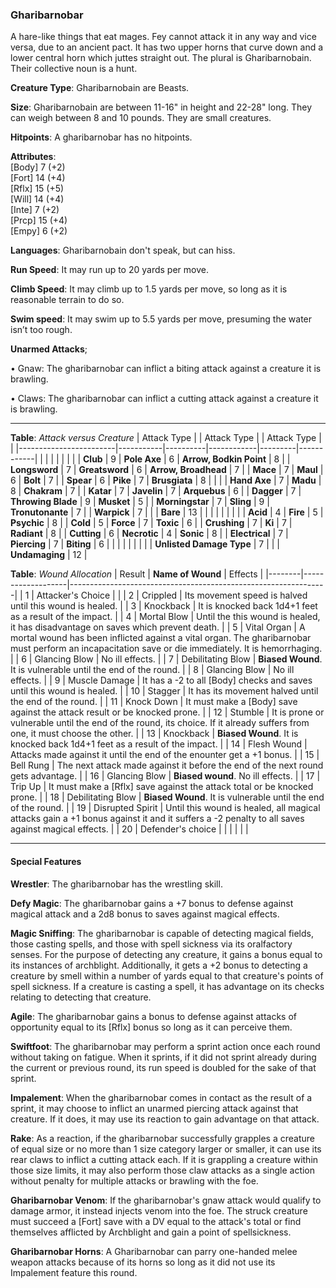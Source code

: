 ### Gharibarnobar
A hare-like things that eat mages. Fey cannot attack it in any way and vice versa, due to an ancient pact. It has two upper horns that curve down and a lower central horn which juttes straight out. The plural is Gharibarnobain. Their collective noun is a hunt.

**Creature Type**: Gharibarnobain are Beasts.

**Size**: Gharibarnobain are between 11-16" in height and 22-28" long. They can weigh between 8 and 10 pounds. They are small creatures.

**Hitpoints**: A gharibarnobar has no hitpoints.

**Attributes**:  
[Body] 7 (+2)  
[Fort] 14 (+4)  
[Rflx] 15 (+5)  
[Will] 14 (+4)  
[Inte] 7 (+2)  
[Prcp] 15 (+4)  
[Empy] 6 (+2)  

**Languages**: Gharibarnobain don't speak, but can hiss.

**Run Speed**: It may run up to 20 yards per move.

**Climb Speed**: It may climb up to 1.5 yards per move, so long as it is reasonable terrain to do so.

**Swim speed**: It may swim up to 5.5 yards per move, presuming the water isn’t too rough.

**Unarmed Attacks**;

 • Gnaw: The gharibarnobar can inflict a biting attack against a creature it is brawling.

 • Claws: The gharibarnobar can inflict a cutting attack against a creature it is brawling.

---------------------

**Table**: *Attack versus Creature*
| Attack Type            |           | Attack Type  |        | Attack Type |         |
|------------------------|-----------|----------|------------|---------|------------|
|                        |          |            |         |            |         |
| **Club**                   | 9   | **Pole Axe** | 6     | **Arrow, Bodkin Point**    | 8    |
| **Longsword**              | 7    | **Greatsword** | 6  | **Arrow, Broadhead**       | 7    |
| **Mace**                   | 7    | **Maul** | 6        | **Bolt** | 7    |
| **Spear**                  | 6     | **Pike** | 7       | **Brusgiata** | 8     |  |     |
| **Hand Axe**               | 7     | **Madu**   | 8      | **Chakram** | 7    |
| **Katar**                  | 7     | **Javelin**         | 7    | **Arquebus** | 6    |
| **Dagger**                 | 7     | **Throwing Blade**  | 9    | **Musket** | 5    |
| **Morningstar**            | 7     | **Sling**           | 9    | **Tronutonante** | 7    |
| **Warpick**                | 7     |                     |       |  **Bare**     | 13  |
|                        |           |          |            |         |            |
| **Acid**                   | 4     | **Fire** | 5     | **Psychic** | 8     |
| **Cold**                   | 5     | **Force** | 7     | **Toxic**  | 6     |
| **Crushing**               | 7     | **Ki** | 7     | **Radiant** | 8     |
| **Cutting**                | 6     | **Necrotic** | 4     | **Sonic** | 8    |
| **Electrical**             | 7     | **Piercing** | 7     | **Biting** | 6    |
|                            |        |              |        |            |       |
| **Unlisted Damage Type** | 7 |    |     | **Undamaging** | 12 |

**Table**: *Wound Allocation*
| Result | **Name of Wound** | Effects                                                        |
|--------|-------------------|----------------------------------------------------------------|
|   1    | Attacker's Choice |                                                                |
|   2    | Crippled          | Its movement speed is halved until this wound is healed.      |
|   3    | Knockback         | It is knocked back 1d4+1 feet as a result of the impact. |
|   4    | Mortal Blow       | Until the this wound is healed, it has disadvantage on saves which prevent death. |
|   5    | Vital Organ       | A mortal wound has been inflicted against a vital organ. The gharibarnobar must perform an incapacitation save or die immediately. It is hemorrhaging. |
|   6    | Glancing Blow     | No ill effects. |
|   7    | Debilitating Blow | **Biased Wound**. It is vulnerable until the end of the round. |
|   8    | Glancing Blow     | No ill effects.                                     |
|   9    | Muscle Damage     | It has a -2 to all [Body] checks and saves until this wound is healed. |
|   10   | Stagger           | It has its movement halved until the end of the round. |
|   11   | Knock Down        | It must make a [Body] save against the attack result or be knocked prone. |
|   12   | Stumble           | It is prone or vulnerable until the end of the round, its choice. If it already suffers from one, it must choose the other. |
|   13   | Knockback         | **Biased Wound**. It is knocked back 1d4+1 feet as a result of the impact. |
|   14   | Flesh Wound       | Attacks made against it until the end of the enounter get a +1 bonus. |
|   15   | Bell Rung         | The next attack made against it before the end of the next round gets advantage.  |
|   16   | Glancing Blow     | **Biased wound**. No ill effects. |
|   17   | Trip Up           | It must make a [Rflx] save against the attack total or be knocked prone.                                  |
|   18   | Debilitating Blow | **Biased Wound**. It is vulnerable until the end of the round. |
|   19   | Disrupted Spirit  | Until this wound is healed, all magical attacks gain a +1 bonus against it and it suffers a -2 penalty to all saves against magical effects. |
|   20   | Defender's choice |                                   |
|        |                                                |                                   |

---------------------

#### Special Features

**Wrestler**: The gharibarnobar has the wrestling skill.

**Defy Magic**: The gharibarnobar gains a +7 bonus to defense against magical attack and a 2d8 bonus to saves against magical effects.

**Magic Sniffing**: The gharibarnobar is capable of detecting magical fields, those casting spells, and those with spell sickness via its oralfactory senses. For the purpose of detecting any creature, it gains a bonus equal to its instances of archblight. Additionally, it gets a +2 bonus to detecting a creature by smell within a number of yards equal to that creature's points of spell sickness. If a creature is casting a spell, it has advantage on its checks relating to detecting that creature.

**Agile**: The gharibarnobar gains a bonus to defense against attacks of opportunity equal to its [Rflx] bonus so long as it can perceive them.

**Swiftfoot**: The gharibarnobar may perform a sprint action once each round without taking on fatigue. When it sprints, if it did not sprint already during the current or previous round, its run speed is doubled for the sake of that sprint.

**Impalement**: When the gharibarnobar comes in contact as the result of a sprint, it may choose to inflict an unarmed piercing attack against that creature. If it does, it may use its reaction to gain advantage on that attack.

**Rake**: As a reaction, if the gharibarnobar successfully grapples a creature of equal size or no more than 1 size category larger or smaller, it can use its rear claws to inflict a cutting attack each. If it is grappling a creature within those size limits, it may also perform those claw attacks as a single action without penalty for multiple attacks or brawling with the foe.

**Gharibarnobar Venom**: If the gharibarnobar's gnaw attack would qualify to damage armor, it instead injects venom into the foe. The struck creature must succeed a [Fort] save with a DV equal to the attack's total or find themselves afflicted by Archblight and gain a point of spellsickness.

**Gharibarnobar Horns**: A Gharibarnobar can parry one-handed melee weapon attacks because of its horns so long as it did not use its Impalement feature this round.
